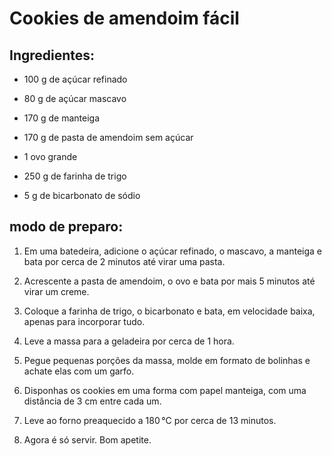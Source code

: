 # Cookies de amendoim fácil

## Ingredientes:

-  100 g de açúcar refinado

- 80 g de açúcar mascavo

- 170 g de manteiga

- 170 g de pasta de amendoim sem açúcar

- 1 ovo grande

- 250 g de farinha de trigo

- 5 g de bicarbonato de sódio

## modo de preparo:

1. Em uma batedeira, adicione o açúcar refinado, o mascavo, a manteiga e bata por cerca de 2 minutos até virar uma pasta.

2. Acrescente a pasta de amendoim, o ovo e bata por mais 5 minutos até virar um creme.

3. Coloque a farinha de trigo, o bicarbonato e bata, em velocidade baixa, apenas para incorporar tudo.

4. Leve a massa para a geladeira por cerca de 1 hora.

5. Pegue pequenas porções da massa, molde em formato de bolinhas e achate elas com um garfo.

6. Disponhas os cookies em uma forma com papel manteiga, com uma distância de 3 cm entre cada um.

7. Leve ao forno preaquecido a 180 °C por cerca de 13 minutos.

8. Agora é só servir. Bom apetite.











